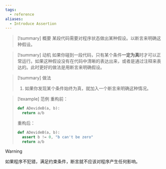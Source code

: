 ```yaml
---
tags:
  - reference
aliases:
  - Introduce Assertion
---
```

> [!summary] 概要
> 某段代码需要对程序状态做出某种假设。以断言来明确这种假设。

> [!summary] 动机
> 如果你碰到一段代码，只有某个条件**一定为真**时才可以正常运行。如果这种假设没有在代码中清晰的表达出来，或者是通过注释来表达的。此时更好的做法是用断言来明确假设。

> [!summary] 做法
> 1. 如果你发现某个条件始终为真，就加入一个断言来明确这种情况。

> [!example] 范例
> 重构前：
> ```python
> def ADevideB(a, b):
> 	return a/b
> ```
> 重构后：
> ```python
> def ADevideB(a, b):
> 	assert b != 0, "b can't be zero"
> 	return a/b
> ```

> [!warning]
> 如果程序不犯错，满足约束条件，断言就不应该对程序产生任何影响。